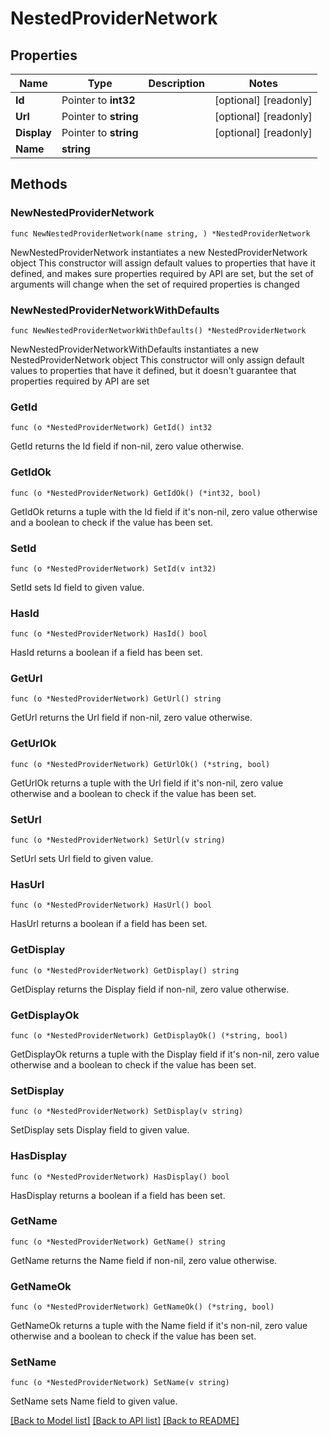 # NestedProviderNetwork

## Properties

Name | Type | Description | Notes
------------ | ------------- | ------------- | -------------
**Id** | Pointer to **int32** |  | [optional] [readonly] 
**Url** | Pointer to **string** |  | [optional] [readonly] 
**Display** | Pointer to **string** |  | [optional] [readonly] 
**Name** | **string** |  | 

## Methods

### NewNestedProviderNetwork

`func NewNestedProviderNetwork(name string, ) *NestedProviderNetwork`

NewNestedProviderNetwork instantiates a new NestedProviderNetwork object
This constructor will assign default values to properties that have it defined,
and makes sure properties required by API are set, but the set of arguments
will change when the set of required properties is changed

### NewNestedProviderNetworkWithDefaults

`func NewNestedProviderNetworkWithDefaults() *NestedProviderNetwork`

NewNestedProviderNetworkWithDefaults instantiates a new NestedProviderNetwork object
This constructor will only assign default values to properties that have it defined,
but it doesn't guarantee that properties required by API are set

### GetId

`func (o *NestedProviderNetwork) GetId() int32`

GetId returns the Id field if non-nil, zero value otherwise.

### GetIdOk

`func (o *NestedProviderNetwork) GetIdOk() (*int32, bool)`

GetIdOk returns a tuple with the Id field if it's non-nil, zero value otherwise
and a boolean to check if the value has been set.

### SetId

`func (o *NestedProviderNetwork) SetId(v int32)`

SetId sets Id field to given value.

### HasId

`func (o *NestedProviderNetwork) HasId() bool`

HasId returns a boolean if a field has been set.

### GetUrl

`func (o *NestedProviderNetwork) GetUrl() string`

GetUrl returns the Url field if non-nil, zero value otherwise.

### GetUrlOk

`func (o *NestedProviderNetwork) GetUrlOk() (*string, bool)`

GetUrlOk returns a tuple with the Url field if it's non-nil, zero value otherwise
and a boolean to check if the value has been set.

### SetUrl

`func (o *NestedProviderNetwork) SetUrl(v string)`

SetUrl sets Url field to given value.

### HasUrl

`func (o *NestedProviderNetwork) HasUrl() bool`

HasUrl returns a boolean if a field has been set.

### GetDisplay

`func (o *NestedProviderNetwork) GetDisplay() string`

GetDisplay returns the Display field if non-nil, zero value otherwise.

### GetDisplayOk

`func (o *NestedProviderNetwork) GetDisplayOk() (*string, bool)`

GetDisplayOk returns a tuple with the Display field if it's non-nil, zero value otherwise
and a boolean to check if the value has been set.

### SetDisplay

`func (o *NestedProviderNetwork) SetDisplay(v string)`

SetDisplay sets Display field to given value.

### HasDisplay

`func (o *NestedProviderNetwork) HasDisplay() bool`

HasDisplay returns a boolean if a field has been set.

### GetName

`func (o *NestedProviderNetwork) GetName() string`

GetName returns the Name field if non-nil, zero value otherwise.

### GetNameOk

`func (o *NestedProviderNetwork) GetNameOk() (*string, bool)`

GetNameOk returns a tuple with the Name field if it's non-nil, zero value otherwise
and a boolean to check if the value has been set.

### SetName

`func (o *NestedProviderNetwork) SetName(v string)`

SetName sets Name field to given value.



[[Back to Model list]](../README.md#documentation-for-models) [[Back to API list]](../README.md#documentation-for-api-endpoints) [[Back to README]](../README.md)


